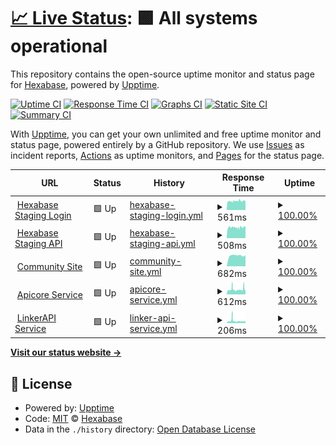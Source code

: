 # [📈 Live Status](https://b-eee.github.io/ServiceUptime-STG): <!--live status--> **🟩 All systems operational**

This repository contains the open-source uptime monitor and status page for [Hexabase](https://b-eee.github.io/ServiceUptime-STG), powered by [Upptime](https://github.com/upptime/upptime).

[![Uptime CI](https://github.com/b-eee/ServiceUptime-STG/workflows/Uptime%20CI/badge.svg)](https://github.com/upptime/upptime/actions?query=workflow%3A%22Uptime+CI%22)
[![Response Time CI](https://github.com/b-eee/ServiceUptime-STG/workflows/Response%20Time%20CI/badge.svg)](https://github.com/upptime/upptime/actions?query=workflow%3A%22Response+Time+CI%22)
[![Graphs CI](https://github.com/b-eee/ServiceUptime-STG/workflows/Graphs%20CI/badge.svg)](https://github.com/upptime/upptime/actions?query=workflow%3A%22Graphs+CI%22)
[![Static Site CI](https://github.com/b-eee/ServiceUptime-STG/workflows/Static%20Site%20CI/badge.svg)](https://github.com/upptime/upptime/actions?query=workflow%3A%22Static+Site+CI%22)
[![Summary CI](https://github.com/b-eee/ServiceUptime-STG/workflows/Summary%20CI/badge.svg)](https://github.com/upptime/upptime/actions?query=workflow%3A%22Summary+CI%22)

With [Upptime](https://upptime.js.org), you can get your own unlimited and free uptime monitor and status page, powered entirely by a GitHub repository. We use [Issues](https://github.com/b-eee/ServiceUptime-STG/issues) as incident reports, [Actions](https://github.com/b-eee/ServiceUptime-STG/actions) as uptime monitors, and [Pages](https://b-eee.github.io/ServiceUptime-STG) for the status page.

<!--start: status pages-->
<!-- This summary is generated by Upptime (https://github.com/upptime/upptime) -->
<!-- Do not edit this manually, your changes will be overwritten -->
<!-- prettier-ignore -->
| URL | Status | History | Response Time | Uptime |
| --- | ------ | ------- | ------------- | ------ |
| <img alt="" src="https://favicons.githubusercontent.com/az.hexabase.com" height="13"> [Hexabase Staging Login](https://az.hexabase.com/login) | 🟩 Up | [hexabase-staging-login.yml](https://github.com/b-eee/ServiceUptimeSTG/commits/HEAD/history/hexabase-staging-login.yml) | <details><summary><img alt="Response time graph" src="./graphs/hexabase-staging-login/response-time-week.png" height="20"> 561ms</summary><br><a href="https://b-eee.github.io/ServiceUptimeSTG/history/hexabase-staging-login"><img alt="Response time 624" src="https://img.shields.io/endpoint?url=https%3A%2F%2Fraw.githubusercontent.com%2Fb-eee%2FServiceUptimeSTG%2FHEAD%2Fapi%2Fhexabase-staging-login%2Fresponse-time.json"></a><br><a href="https://b-eee.github.io/ServiceUptimeSTG/history/hexabase-staging-login"><img alt="24-hour response time 587" src="https://img.shields.io/endpoint?url=https%3A%2F%2Fraw.githubusercontent.com%2Fb-eee%2FServiceUptimeSTG%2FHEAD%2Fapi%2Fhexabase-staging-login%2Fresponse-time-day.json"></a><br><a href="https://b-eee.github.io/ServiceUptimeSTG/history/hexabase-staging-login"><img alt="7-day response time 561" src="https://img.shields.io/endpoint?url=https%3A%2F%2Fraw.githubusercontent.com%2Fb-eee%2FServiceUptimeSTG%2FHEAD%2Fapi%2Fhexabase-staging-login%2Fresponse-time-week.json"></a><br><a href="https://b-eee.github.io/ServiceUptimeSTG/history/hexabase-staging-login"><img alt="30-day response time 546" src="https://img.shields.io/endpoint?url=https%3A%2F%2Fraw.githubusercontent.com%2Fb-eee%2FServiceUptimeSTG%2FHEAD%2Fapi%2Fhexabase-staging-login%2Fresponse-time-month.json"></a><br><a href="https://b-eee.github.io/ServiceUptimeSTG/history/hexabase-staging-login"><img alt="1-year response time 624" src="https://img.shields.io/endpoint?url=https%3A%2F%2Fraw.githubusercontent.com%2Fb-eee%2FServiceUptimeSTG%2FHEAD%2Fapi%2Fhexabase-staging-login%2Fresponse-time-year.json"></a></details> | <details><summary><a href="https://b-eee.github.io/ServiceUptimeSTG/history/hexabase-staging-login">100.00%</a></summary><a href="https://b-eee.github.io/ServiceUptimeSTG/history/hexabase-staging-login"><img alt="All-time uptime 100.00%" src="https://img.shields.io/endpoint?url=https%3A%2F%2Fraw.githubusercontent.com%2Fb-eee%2FServiceUptimeSTG%2FHEAD%2Fapi%2Fhexabase-staging-login%2Fuptime.json"></a><br><a href="https://b-eee.github.io/ServiceUptimeSTG/history/hexabase-staging-login"><img alt="24-hour uptime 100.00%" src="https://img.shields.io/endpoint?url=https%3A%2F%2Fraw.githubusercontent.com%2Fb-eee%2FServiceUptimeSTG%2FHEAD%2Fapi%2Fhexabase-staging-login%2Fuptime-day.json"></a><br><a href="https://b-eee.github.io/ServiceUptimeSTG/history/hexabase-staging-login"><img alt="7-day uptime 100.00%" src="https://img.shields.io/endpoint?url=https%3A%2F%2Fraw.githubusercontent.com%2Fb-eee%2FServiceUptimeSTG%2FHEAD%2Fapi%2Fhexabase-staging-login%2Fuptime-week.json"></a><br><a href="https://b-eee.github.io/ServiceUptimeSTG/history/hexabase-staging-login"><img alt="30-day uptime 100.00%" src="https://img.shields.io/endpoint?url=https%3A%2F%2Fraw.githubusercontent.com%2Fb-eee%2FServiceUptimeSTG%2FHEAD%2Fapi%2Fhexabase-staging-login%2Fuptime-month.json"></a><br><a href="https://b-eee.github.io/ServiceUptimeSTG/history/hexabase-staging-login"><img alt="1-year uptime 100.00%" src="https://img.shields.io/endpoint?url=https%3A%2F%2Fraw.githubusercontent.com%2Fb-eee%2FServiceUptimeSTG%2FHEAD%2Fapi%2Fhexabase-staging-login%2Fuptime-year.json"></a></details>
| <img alt="" src="https://favicons.githubusercontent.com/az-api.hexabase.com" height="13"> [Hexabase Staging API](https://az-api.hexabase.com/health_check) | 🟩 Up | [hexabase-staging-api.yml](https://github.com/b-eee/ServiceUptimeSTG/commits/HEAD/history/hexabase-staging-api.yml) | <details><summary><img alt="Response time graph" src="./graphs/hexabase-staging-api/response-time-week.png" height="20"> 508ms</summary><br><a href="https://b-eee.github.io/ServiceUptimeSTG/history/hexabase-staging-api"><img alt="Response time 580" src="https://img.shields.io/endpoint?url=https%3A%2F%2Fraw.githubusercontent.com%2Fb-eee%2FServiceUptimeSTG%2FHEAD%2Fapi%2Fhexabase-staging-api%2Fresponse-time.json"></a><br><a href="https://b-eee.github.io/ServiceUptimeSTG/history/hexabase-staging-api"><img alt="24-hour response time 545" src="https://img.shields.io/endpoint?url=https%3A%2F%2Fraw.githubusercontent.com%2Fb-eee%2FServiceUptimeSTG%2FHEAD%2Fapi%2Fhexabase-staging-api%2Fresponse-time-day.json"></a><br><a href="https://b-eee.github.io/ServiceUptimeSTG/history/hexabase-staging-api"><img alt="7-day response time 508" src="https://img.shields.io/endpoint?url=https%3A%2F%2Fraw.githubusercontent.com%2Fb-eee%2FServiceUptimeSTG%2FHEAD%2Fapi%2Fhexabase-staging-api%2Fresponse-time-week.json"></a><br><a href="https://b-eee.github.io/ServiceUptimeSTG/history/hexabase-staging-api"><img alt="30-day response time 511" src="https://img.shields.io/endpoint?url=https%3A%2F%2Fraw.githubusercontent.com%2Fb-eee%2FServiceUptimeSTG%2FHEAD%2Fapi%2Fhexabase-staging-api%2Fresponse-time-month.json"></a><br><a href="https://b-eee.github.io/ServiceUptimeSTG/history/hexabase-staging-api"><img alt="1-year response time 584" src="https://img.shields.io/endpoint?url=https%3A%2F%2Fraw.githubusercontent.com%2Fb-eee%2FServiceUptimeSTG%2FHEAD%2Fapi%2Fhexabase-staging-api%2Fresponse-time-year.json"></a></details> | <details><summary><a href="https://b-eee.github.io/ServiceUptimeSTG/history/hexabase-staging-api">100.00%</a></summary><a href="https://b-eee.github.io/ServiceUptimeSTG/history/hexabase-staging-api"><img alt="All-time uptime 100.00%" src="https://img.shields.io/endpoint?url=https%3A%2F%2Fraw.githubusercontent.com%2Fb-eee%2FServiceUptimeSTG%2FHEAD%2Fapi%2Fhexabase-staging-api%2Fuptime.json"></a><br><a href="https://b-eee.github.io/ServiceUptimeSTG/history/hexabase-staging-api"><img alt="24-hour uptime 100.00%" src="https://img.shields.io/endpoint?url=https%3A%2F%2Fraw.githubusercontent.com%2Fb-eee%2FServiceUptimeSTG%2FHEAD%2Fapi%2Fhexabase-staging-api%2Fuptime-day.json"></a><br><a href="https://b-eee.github.io/ServiceUptimeSTG/history/hexabase-staging-api"><img alt="7-day uptime 100.00%" src="https://img.shields.io/endpoint?url=https%3A%2F%2Fraw.githubusercontent.com%2Fb-eee%2FServiceUptimeSTG%2FHEAD%2Fapi%2Fhexabase-staging-api%2Fuptime-week.json"></a><br><a href="https://b-eee.github.io/ServiceUptimeSTG/history/hexabase-staging-api"><img alt="30-day uptime 100.00%" src="https://img.shields.io/endpoint?url=https%3A%2F%2Fraw.githubusercontent.com%2Fb-eee%2FServiceUptimeSTG%2FHEAD%2Fapi%2Fhexabase-staging-api%2Fuptime-month.json"></a><br><a href="https://b-eee.github.io/ServiceUptimeSTG/history/hexabase-staging-api"><img alt="1-year uptime 100.00%" src="https://img.shields.io/endpoint?url=https%3A%2F%2Fraw.githubusercontent.com%2Fb-eee%2FServiceUptimeSTG%2FHEAD%2Fapi%2Fhexabase-staging-api%2Fuptime-year.json"></a></details>
| <img alt="" src="https://favicons.githubusercontent.com/community.hexabase.com" height="13"> [Community Site](https://community.hexabase.com) | 🟩 Up | [community-site.yml](https://github.com/b-eee/ServiceUptimeSTG/commits/HEAD/history/community-site.yml) | <details><summary><img alt="Response time graph" src="./graphs/community-site/response-time-week.png" height="20"> 682ms</summary><br><a href="https://b-eee.github.io/ServiceUptimeSTG/history/community-site"><img alt="Response time 699" src="https://img.shields.io/endpoint?url=https%3A%2F%2Fraw.githubusercontent.com%2Fb-eee%2FServiceUptimeSTG%2FHEAD%2Fapi%2Fcommunity-site%2Fresponse-time.json"></a><br><a href="https://b-eee.github.io/ServiceUptimeSTG/history/community-site"><img alt="24-hour response time 693" src="https://img.shields.io/endpoint?url=https%3A%2F%2Fraw.githubusercontent.com%2Fb-eee%2FServiceUptimeSTG%2FHEAD%2Fapi%2Fcommunity-site%2Fresponse-time-day.json"></a><br><a href="https://b-eee.github.io/ServiceUptimeSTG/history/community-site"><img alt="7-day response time 682" src="https://img.shields.io/endpoint?url=https%3A%2F%2Fraw.githubusercontent.com%2Fb-eee%2FServiceUptimeSTG%2FHEAD%2Fapi%2Fcommunity-site%2Fresponse-time-week.json"></a><br><a href="https://b-eee.github.io/ServiceUptimeSTG/history/community-site"><img alt="30-day response time 687" src="https://img.shields.io/endpoint?url=https%3A%2F%2Fraw.githubusercontent.com%2Fb-eee%2FServiceUptimeSTG%2FHEAD%2Fapi%2Fcommunity-site%2Fresponse-time-month.json"></a><br><a href="https://b-eee.github.io/ServiceUptimeSTG/history/community-site"><img alt="1-year response time 699" src="https://img.shields.io/endpoint?url=https%3A%2F%2Fraw.githubusercontent.com%2Fb-eee%2FServiceUptimeSTG%2FHEAD%2Fapi%2Fcommunity-site%2Fresponse-time-year.json"></a></details> | <details><summary><a href="https://b-eee.github.io/ServiceUptimeSTG/history/community-site">100.00%</a></summary><a href="https://b-eee.github.io/ServiceUptimeSTG/history/community-site"><img alt="All-time uptime 100.00%" src="https://img.shields.io/endpoint?url=https%3A%2F%2Fraw.githubusercontent.com%2Fb-eee%2FServiceUptimeSTG%2FHEAD%2Fapi%2Fcommunity-site%2Fuptime.json"></a><br><a href="https://b-eee.github.io/ServiceUptimeSTG/history/community-site"><img alt="24-hour uptime 100.00%" src="https://img.shields.io/endpoint?url=https%3A%2F%2Fraw.githubusercontent.com%2Fb-eee%2FServiceUptimeSTG%2FHEAD%2Fapi%2Fcommunity-site%2Fuptime-day.json"></a><br><a href="https://b-eee.github.io/ServiceUptimeSTG/history/community-site"><img alt="7-day uptime 100.00%" src="https://img.shields.io/endpoint?url=https%3A%2F%2Fraw.githubusercontent.com%2Fb-eee%2FServiceUptimeSTG%2FHEAD%2Fapi%2Fcommunity-site%2Fuptime-week.json"></a><br><a href="https://b-eee.github.io/ServiceUptimeSTG/history/community-site"><img alt="30-day uptime 100.00%" src="https://img.shields.io/endpoint?url=https%3A%2F%2Fraw.githubusercontent.com%2Fb-eee%2FServiceUptimeSTG%2FHEAD%2Fapi%2Fcommunity-site%2Fuptime-month.json"></a><br><a href="https://b-eee.github.io/ServiceUptimeSTG/history/community-site"><img alt="1-year uptime 100.00%" src="https://img.shields.io/endpoint?url=https%3A%2F%2Fraw.githubusercontent.com%2Fb-eee%2FServiceUptimeSTG%2FHEAD%2Fapi%2Fcommunity-site%2Fuptime-year.json"></a></details>
| <img alt="" src="https://favicons.githubusercontent.com/az-hxg.hexabase.com" height="13"> [Apicore Service](https://az-hxg.hexabase.com/apicore/health_check) | 🟩 Up | [apicore-service.yml](https://github.com/b-eee/ServiceUptimeSTG/commits/HEAD/history/apicore-service.yml) | <details><summary><img alt="Response time graph" src="./graphs/apicore-service/response-time-week.png" height="20"> 612ms</summary><br><a href="https://b-eee.github.io/ServiceUptimeSTG/history/apicore-service"><img alt="Response time 574" src="https://img.shields.io/endpoint?url=https%3A%2F%2Fraw.githubusercontent.com%2Fb-eee%2FServiceUptimeSTG%2FHEAD%2Fapi%2Fapicore-service%2Fresponse-time.json"></a><br><a href="https://b-eee.github.io/ServiceUptimeSTG/history/apicore-service"><img alt="24-hour response time 878" src="https://img.shields.io/endpoint?url=https%3A%2F%2Fraw.githubusercontent.com%2Fb-eee%2FServiceUptimeSTG%2FHEAD%2Fapi%2Fapicore-service%2Fresponse-time-day.json"></a><br><a href="https://b-eee.github.io/ServiceUptimeSTG/history/apicore-service"><img alt="7-day response time 612" src="https://img.shields.io/endpoint?url=https%3A%2F%2Fraw.githubusercontent.com%2Fb-eee%2FServiceUptimeSTG%2FHEAD%2Fapi%2Fapicore-service%2Fresponse-time-week.json"></a><br><a href="https://b-eee.github.io/ServiceUptimeSTG/history/apicore-service"><img alt="30-day response time 563" src="https://img.shields.io/endpoint?url=https%3A%2F%2Fraw.githubusercontent.com%2Fb-eee%2FServiceUptimeSTG%2FHEAD%2Fapi%2Fapicore-service%2Fresponse-time-month.json"></a><br><a href="https://b-eee.github.io/ServiceUptimeSTG/history/apicore-service"><img alt="1-year response time 578" src="https://img.shields.io/endpoint?url=https%3A%2F%2Fraw.githubusercontent.com%2Fb-eee%2FServiceUptimeSTG%2FHEAD%2Fapi%2Fapicore-service%2Fresponse-time-year.json"></a></details> | <details><summary><a href="https://b-eee.github.io/ServiceUptimeSTG/history/apicore-service">100.00%</a></summary><a href="https://b-eee.github.io/ServiceUptimeSTG/history/apicore-service"><img alt="All-time uptime 65.49%" src="https://img.shields.io/endpoint?url=https%3A%2F%2Fraw.githubusercontent.com%2Fb-eee%2FServiceUptimeSTG%2FHEAD%2Fapi%2Fapicore-service%2Fuptime.json"></a><br><a href="https://b-eee.github.io/ServiceUptimeSTG/history/apicore-service"><img alt="24-hour uptime 100.00%" src="https://img.shields.io/endpoint?url=https%3A%2F%2Fraw.githubusercontent.com%2Fb-eee%2FServiceUptimeSTG%2FHEAD%2Fapi%2Fapicore-service%2Fuptime-day.json"></a><br><a href="https://b-eee.github.io/ServiceUptimeSTG/history/apicore-service"><img alt="7-day uptime 100.00%" src="https://img.shields.io/endpoint?url=https%3A%2F%2Fraw.githubusercontent.com%2Fb-eee%2FServiceUptimeSTG%2FHEAD%2Fapi%2Fapicore-service%2Fuptime-week.json"></a><br><a href="https://b-eee.github.io/ServiceUptimeSTG/history/apicore-service"><img alt="30-day uptime 100.00%" src="https://img.shields.io/endpoint?url=https%3A%2F%2Fraw.githubusercontent.com%2Fb-eee%2FServiceUptimeSTG%2FHEAD%2Fapi%2Fapicore-service%2Fuptime-month.json"></a><br><a href="https://b-eee.github.io/ServiceUptimeSTG/history/apicore-service"><img alt="1-year uptime 63.75%" src="https://img.shields.io/endpoint?url=https%3A%2F%2Fraw.githubusercontent.com%2Fb-eee%2FServiceUptimeSTG%2FHEAD%2Fapi%2Fapicore-service%2Fuptime-year.json"></a></details>
| <img alt="" src="https://favicons.githubusercontent.com/az-hxg.hexabase.com" height="13"> [LinkerAPI Service](https://az-hxg.hexabase.com/linkerapi/health_check) | 🟩 Up | [linker-api-service.yml](https://github.com/b-eee/ServiceUptimeSTG/commits/HEAD/history/linker-api-service.yml) | <details><summary><img alt="Response time graph" src="./graphs/linker-api-service/response-time-week.png" height="20"> 206ms</summary><br><a href="https://b-eee.github.io/ServiceUptimeSTG/history/linker-api-service"><img alt="Response time 159" src="https://img.shields.io/endpoint?url=https%3A%2F%2Fraw.githubusercontent.com%2Fb-eee%2FServiceUptimeSTG%2FHEAD%2Fapi%2Flinker-api-service%2Fresponse-time.json"></a><br><a href="https://b-eee.github.io/ServiceUptimeSTG/history/linker-api-service"><img alt="24-hour response time 168" src="https://img.shields.io/endpoint?url=https%3A%2F%2Fraw.githubusercontent.com%2Fb-eee%2FServiceUptimeSTG%2FHEAD%2Fapi%2Flinker-api-service%2Fresponse-time-day.json"></a><br><a href="https://b-eee.github.io/ServiceUptimeSTG/history/linker-api-service"><img alt="7-day response time 206" src="https://img.shields.io/endpoint?url=https%3A%2F%2Fraw.githubusercontent.com%2Fb-eee%2FServiceUptimeSTG%2FHEAD%2Fapi%2Flinker-api-service%2Fresponse-time-week.json"></a><br><a href="https://b-eee.github.io/ServiceUptimeSTG/history/linker-api-service"><img alt="30-day response time 177" src="https://img.shields.io/endpoint?url=https%3A%2F%2Fraw.githubusercontent.com%2Fb-eee%2FServiceUptimeSTG%2FHEAD%2Fapi%2Flinker-api-service%2Fresponse-time-month.json"></a><br><a href="https://b-eee.github.io/ServiceUptimeSTG/history/linker-api-service"><img alt="1-year response time 159" src="https://img.shields.io/endpoint?url=https%3A%2F%2Fraw.githubusercontent.com%2Fb-eee%2FServiceUptimeSTG%2FHEAD%2Fapi%2Flinker-api-service%2Fresponse-time-year.json"></a></details> | <details><summary><a href="https://b-eee.github.io/ServiceUptimeSTG/history/linker-api-service">100.00%</a></summary><a href="https://b-eee.github.io/ServiceUptimeSTG/history/linker-api-service"><img alt="All-time uptime 100.00%" src="https://img.shields.io/endpoint?url=https%3A%2F%2Fraw.githubusercontent.com%2Fb-eee%2FServiceUptimeSTG%2FHEAD%2Fapi%2Flinker-api-service%2Fuptime.json"></a><br><a href="https://b-eee.github.io/ServiceUptimeSTG/history/linker-api-service"><img alt="24-hour uptime 100.00%" src="https://img.shields.io/endpoint?url=https%3A%2F%2Fraw.githubusercontent.com%2Fb-eee%2FServiceUptimeSTG%2FHEAD%2Fapi%2Flinker-api-service%2Fuptime-day.json"></a><br><a href="https://b-eee.github.io/ServiceUptimeSTG/history/linker-api-service"><img alt="7-day uptime 100.00%" src="https://img.shields.io/endpoint?url=https%3A%2F%2Fraw.githubusercontent.com%2Fb-eee%2FServiceUptimeSTG%2FHEAD%2Fapi%2Flinker-api-service%2Fuptime-week.json"></a><br><a href="https://b-eee.github.io/ServiceUptimeSTG/history/linker-api-service"><img alt="30-day uptime 100.00%" src="https://img.shields.io/endpoint?url=https%3A%2F%2Fraw.githubusercontent.com%2Fb-eee%2FServiceUptimeSTG%2FHEAD%2Fapi%2Flinker-api-service%2Fuptime-month.json"></a><br><a href="https://b-eee.github.io/ServiceUptimeSTG/history/linker-api-service"><img alt="1-year uptime 100.00%" src="https://img.shields.io/endpoint?url=https%3A%2F%2Fraw.githubusercontent.com%2Fb-eee%2FServiceUptimeSTG%2FHEAD%2Fapi%2Flinker-api-service%2Fuptime-year.json"></a></details>

<!--end: status pages-->

[**Visit our status website →**](https://b-eee.github.io/ServiceUptime-STG)

## 📄 License

- Powered by: [Upptime](https://github.com/upptime/upptime)
- Code: [MIT](./LICENSE) © [Hexabase](https://b-eee.github.io/ServiceUptime-STG)
- Data in the `./history` directory: [Open Database License](https://opendatacommons.org/licenses/odbl/1-0/)

